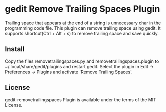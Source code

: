 # gedit Remove Trailing Spaces Plugin

Trailing space that appears at the end of a string is unnecessary char in the programming code file. This plugin can remove trailing space using gedit. It supports shortcut(Ctrl + Alt + s) to remove trailing space and save quickly.

## Install

Copy the files removetrailingspaces.py and removetrailingspaces.plugin to ~/.local/share/gedit/plugins and restart gedit. Select the plugin in Edit -> Preferences -> Plugins and activate 'Remove Trailing Spaces'.

## License

gedit-removetrailingspaces Plugin is available under the terms of the MIT License.
